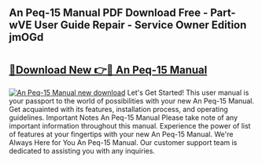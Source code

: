 ## An Peq-15 Manual PDF Download Free - Part-wVE User Guide Repair - Service Owner Edition jmOGd

# <h2><a href="http://bc28973.oget.top/?id=An+Peq-15+Manual">🔗Download New 👉🔴 An Peq-15 Manual</a></h2>

[![An Peq-15 Manual new download](https://i.imgur.com/5g1atiW.png)](http://bc28973.oget.top/?id=An+Peq-15+Manual)
Let's Get Started! This user manual is your passport to the world of possibilities with your new An Peq-15 Manual. Get acquainted with its features, installation process, and operating guidelines. Important Notes An Peq-15 Manual Please take note of any important information throughout this manual. Experience the power of list of features at your fingertips with your new An Peq-15 Manual. We're Always Here for You An Peq-15 Manual. Our customer support team is dedicated to assisting you with any inquiries.
